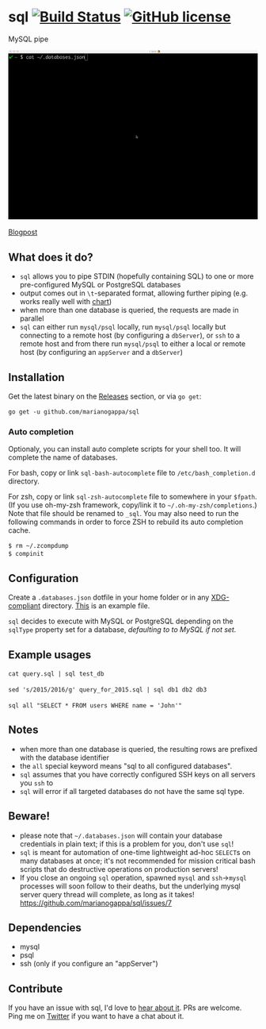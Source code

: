 # sql [![Build Status](https://img.shields.io/travis/marianogappa/parseq.svg)](https://travis-ci.org/marianogappa/parseq) [![GitHub license](https://img.shields.io/badge/license-MIT-blue.svg)](https://raw.githubusercontent.com/MarianoGappa/sd/master/LICENSE)

MySQL pipe

![SQL](sql.gif)

[Blogpost](https://movio.co/en/blog/improving-with-sql-and-charts/)

## What does it do?

- `sql` allows you to pipe STDIN (hopefully containing SQL) to one or more pre-configured MySQL or PostgreSQL databases
- output comes out in `\t`-separated format, allowing further piping (e.g. works really well with [chart](https://github.com/MarianoGappa/chart))
- when more than one database is queried, the requests are made in parallel
- `sql` can either run `mysql/psql` locally, run `mysql/psql` locally but connecting to a remote host (by configuring a `dbServer`), or `ssh` to a remote host and from there run `mysql/psql` to either a local or remote host (by configuring an `appServer` and a `dbServer`)

## Installation

Get the latest binary on the [Releases](https://github.com/MarianoGappa/sql/releases) section, or via `go get`:
```
go get -u github.com/marianogappa/sql
```

### Auto completion

Optionaly, you can install auto complete scripts for your shell too. It will complete the name of databases.

For bash, copy or link `sql-bash-autocomplete` file to `/etc/bash_completion.d` directory.

For zsh, copy or link `sql-zsh-autocomplete` file to somewhere in your `$fpath`. (If you use oh-my-zsh framework, copy/link it to `~/.oh-my-zsh/completions`.) Note that file should be renamed to `_sql`. You may also need to run the following commands in order to force ZSH to rebuild its auto completion cache.

```
$ rm ~/.zcompdump
$ compinit
```

## Configuration

Create a `.databases.json` dotfile in your home folder or in any [XDG-compliant](https://standards.freedesktop.org/basedir-spec/basedir-spec-latest.html) directory. [This](.databases.json.example) is an example file.

`sql` decides to execute with MySQL or PostgreSQL depending on the `sqlType` property set for a database, *defaulting to to MySQL if not set.*

## Example usages

```
cat query.sql | sql test_db

sed 's/2015/2016/g' query_for_2015.sql | sql db1 db2 db3

sql all "SELECT * FROM users WHERE name = 'John'"
```

## Notes

- when more than one database is queried, the resulting rows are prefixed with the database identifier
- the `all` special keyword means "sql to all configured databases".
- `sql` assumes that you have correctly configured SSH keys on all servers you `ssh` to
- `sql` will error if all targeted databases do not have the same sql type.

## Beware!

- please note that `~/.databases.json` will contain your database credentials in plain text; if this is a problem for you, don't use `sql`!
- `sql` is meant for automation of one-time lightweight ad-hoc `SELECT`s on many databases at once; it's not recommended for mission critical bash scripts that do destructive operations on production servers!
- If you close an ongoing `sql` operation, spawned `mysql` and `ssh`->`mysql` processes will soon follow to their deaths, but the underlying mysql server query thread will complete, as long as it takes! https://github.com/marianogappa/sql/issues/7

## Dependencies

- mysql
- psql
- ssh (only if you configure an "appServer")

## Contribute

If you have an issue with sql, I'd love to [hear about it](https://github.com/marianogappa/sql/issues/new). PRs are welcome. Ping me on [Twitter](https://twitter.com/MarianoGappa) if you want to have a chat about it.
